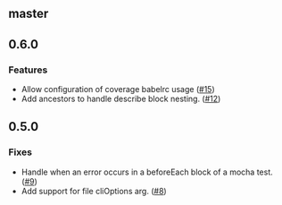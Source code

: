 ## master

## 0.6.0

### Features
* Allow configuration of coverage babelrc usage ([#15](https://github.com/rogeliog/jest-runner-mocha/pull/15))
* Add ancestors to handle describe block nesting. ([#12](https://github.com/rogeliog/jest-runner-mocha/pull/12))

## 0.5.0

### Fixes

* Handle when an error occurs in a beforeEach block of a mocha test.
  ([#9](https://github.com/rogeliog/jest-runner-mocha/pull/9))
* Add support for file cliOptions arg.
  ([#8](https://github.com/rogeliog/jest-runner-mocha/pull/8))